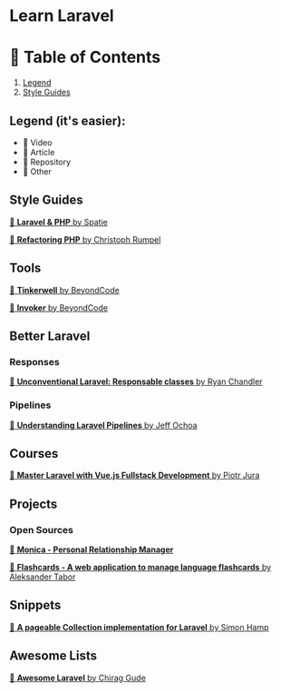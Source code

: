 # Learn Laravel
# 🚩 Table of Contents
1. [Legend](#legend)
2. [Style Guides](#style-guides)

## Legend (it's easier):
* :movie_camera: Video
* :pencil: Article
* :file_folder: Repository
* :link: Other

## Style Guides
[:pencil: **Laravel & PHP** by Spatie](https://spatie.be/guidelines/laravel-php "Laravel & PHP - Artisanal baked code")

[:pencil: **Refactoring PHP** by Christoph Rumpel](https://christoph-rumpel.com/2020/8/refactoring-php "Refactoring PHP")

## Tools
[:link: **Tinkerwell** by BeyondCode](https://tinkerwell.app/ "Tinkerwell")

[:link: **Invoker** by BeyondCode](https://tinkerwell.app/ "Invoker")

## Better Laravel
### Responses
[:pencil: **Unconventional Laravel: Responsable classes** by Ryan Chandler](https://christoph-rumpel.com/2020/8/refactoring-php "Unconventional Laravel: Responsable classes")
### Pipelines
[:pencil: **Understanding Laravel Pipelines** by Jeff Ochoa](https://jeffochoa.me/understanding-laravel-pipelines "Understanding Laravel Pipelines")

## Courses
[:movie_camera: **Master Laravel with Vue.js Fullstack Development** by Piotr Jura](https://www.udemy.com/course/master-laravel-6-with-vuejs-fullstack-development/ "Master Laravel with Vue.js Fullstack Development")

## Projects
### Open Sources
[:file_folder: **Monica - Personal Relationship Manager**](https://github.com/monicahq/monica "Monica - Personal Relationship Manager")

[:file_folder: **Flashcards - A web application to manage language flashcards** by Aleksander Tabor](https://github.com/aleksandertabor/flashcards "Flashcards - A web application to manage language flashcards")

## Snippets
[:file_folder: **A pageable Collection implementation for Laravel** by Simon Hamp](https://gist.github.com/simonhamp/549e8821946e2c40a617c85d2cf5af5e "A pageable Collection implementation for Laravel")

## Awesome Lists
[:file_folder: **Awesome Laravel** by Chirag Gude](https://github.com/chiraggude/awesome-laravel "Awesome Laravel")
